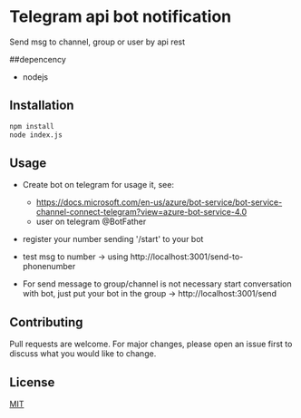 # Telegram api bot notification

Send msg to channel, group or user by api rest

##depencency
- nodejs
## Installation
```bash
npm install
node index.js
```

## Usage

- Create bot on telegram for usage it, see:
    * https://docs.microsoft.com/en-us/azure/bot-service/bot-service-channel-connect-telegram?view=azure-bot-service-4.0
    * user on telegram @BotFather

- register your number sending '/start' to your bot

- test msg to number -> using http://localhost:3001/send-to-phonenumber

- For send message to group/channel is not necessary start conversation with bot, just put your bot in the group -> http://localhost:3001/send


## Contributing
Pull requests are welcome. For major changes, please open an issue first to discuss what you would like to change.

## License

[MIT](https://choosealicense.com/licenses/mit/)